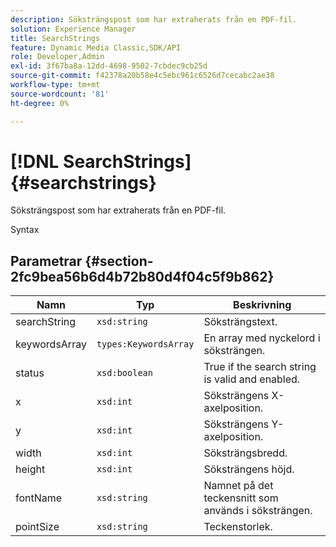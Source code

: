 ```yaml
---
description: Söksträngspost som har extraherats från en PDF-fil.
solution: Experience Manager
title: SearchStrings
feature: Dynamic Media Classic,SDK/API
role: Developer,Admin
exl-id: 3f67ba8a-12dd-4698-9502-7cbdec9cb25d
source-git-commit: f42378a20b58e4c5ebc961c6526d7cecabc2ae38
workflow-type: tm+mt
source-wordcount: '81'
ht-degree: 0%

---
```


# [!DNL SearchStrings]{#searchstrings}

Söksträngspost som har extraherats från en PDF-fil.

Syntax

## Parametrar {#section-2fc9bea56b6d4b72b80d4f04c5f9b862}

| Namn | Typ | Beskrivning |
|---|---|---|
| searchString | `xsd:string` | Söksträngstext. |
| keywordsArray | `types:KeywordsArray` | En array med nyckelord i söksträngen. |
| status | `xsd:boolean` | True if the search string is valid and enabled. |
| x | `xsd:int` | Söksträngens X-axelposition. |
| y | `xsd:int` | Söksträngens Y-axelposition. |
| width | `xsd:int` | Söksträngsbredd. |
| height | `xsd:int` | Söksträngens höjd. |
| fontName | `xsd:string` | Namnet på det teckensnitt som används i söksträngen. |
| pointSize | `xsd:string` | Teckenstorlek. |
